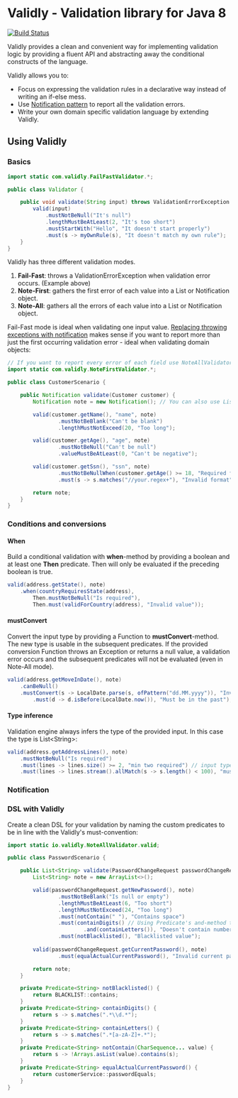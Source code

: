 Validly - Validation library for Java 8
=======================================
[![Build Status](https://travis-ci.org/larcki/validly.svg?branch=master)](https://travis-ci.org/larcki/validly)

Validly provides a clean and convenient way for implementing validation logic by providing a fluent API and abstracting away the conditional constructs of the language.

Validly allows you to:

* Focus on expressing the validation rules in a declarative way instead of writing an if-else mess.
* Use [Notification pattern](https://martinfowler.com/articles/replaceThrowWithNotification.html) to report all the validation errors.
* Write your own domain specific validation language by extending Validly.

Using Validly
-------------

### Basics ###
```java
import static com.validly.FailFastValidator.*;

public class Validator {

    public void validate(String input) throws ValidationErrorException {
        valid(input)
            .mustNotBeNull("It's null")
            .lengthMustBeAtLeast(2, "It's too short")
            .mustStartWith("Hello", "It doesn't start properly")
            .must(s -> myOwnRule(s), "It doesn't match my own rule");
    }
}
```
Validly has three different validation modes. 

1. **Fail-Fast**: throws a ValidationErrorException when validation error occurs. (Example above)
2. **Note-First**: gathers the first error of each value into a List or Notification object.
3. **Note-All**: gathers all the errors of each value into a List or Notification object. 

Fail-Fast mode is ideal when validating one input value. [Replacing throwing exceptions with notification](https://martinfowler.com/articles/replaceThrowWithNotification.html) makes sense if you want to report more than just the first occurring validation error - ideal when validating domain objects:
```java
// If you want to report every error of each field use NoteAllValidator
import static com.validly.NoteFirstValidator.*; 

public class CustomerScenario {

    public Notification validate(Customer customer) {
        Notification note = new Notification(); // You can also use List

        valid(customer.getName(), "name", note)
                .mustNotBeBlank("Can't be blank")
                .lengthMustNotExceed(20, "Too long");

        valid(customer.getAge(), "age", note)
                .mustNotBeNull("Can't be null")
                .valueMustBeAtLeast(0, "Can't be negative");

        valid(customer.getSsn(), "ssn", note)
                .mustNotBeNullWhen(customer.getAge() >= 18, "Required for adults")
                .must(s -> s.matches("//your.regex+"), "Invalid format");

        return note;
    }
}
```
### Conditions and conversions ###
#### When ####
Build a conditional validation with **when**-method by providing a boolean and at least one **Then** predicate. Then will only be evaluated if the preceding boolean is true.
```java
valid(address.getState(), note)
    .when(countryRequiresState(address),
        Then.mustNotBeNull("Is required"),
        Then.must(validForCountry(address), "Invalid value"));
```
#### mustConvert ####
Convert the input type by providing a Function to **mustConvert**-method. The new type is usable in the subsequent predicates. If the provided conversion Function throws an Exception or returns a null value, a validation error occurs and the subsequent predicates will not be evaluated (even in Note-All mode).
```java
valid(address.getMoveInDate(), note)
    .canBeNull()
    .mustConvert(s -> LocalDate.parse(s, ofPattern("dd.MM.yyyy")), "Invalid value") 
        .must(d -> d.isBefore(LocalDate.now()), "Must be in the past");
```
#### Type inference ####
Validation engine always infers the type of the provided input. In this case the type is List\<String\>:
```java
valid(address.getAddressLines(), note)
    .mustNotBeNull("Is required")
    .must(lines -> lines.size() >= 2, "min two required") // input type is usable here
    .must(lines -> lines.stream().allMatch(s -> s.length() < 100), "must be under 100 chars");
```
### Notification ###

### DSL with Validly ###
Create a clean DSL for your validation by naming the custom predicates to be in line with the Validly's must-convention:
```java
import static io.validly.NoteAllValidator.valid;

public class PasswordScenario {

    public List<String> validate(PasswordChangeRequest passwordChangeRequest) {
        List<String> note = new ArrayList<>();

        valid(passwordChangeRequest.getNewPassword(), note)
                .mustNotBeBlank("Is null or empty")
                .lengthMustBeAtLeast(6, "Too short")
                .lengthMustNotExceed(24, "Too long")
                .must(notContain(" "), "Contains space")
                .must(containDigits() // Using Predicate's and-method to compose two predicates
                        .and(containLetters()), "Doesn't contain numbers and letters")
                .must(notBlacklisted(), "Blacklisted value");
                
        valid(passwordChangeRequest.getCurrentPassword(), note)
                .must(equalActualCurrentPassword(), "Invalid current password");

        return note;
    }

    private Predicate<String> notBlacklisted() {
        return BLACKLIST::contains;
    }
    private Predicate<String> containDigits() {
        return s -> s.matches(".*\\d.*");
    }
    private Predicate<String> containLetters() {
        return s -> s.matches(".*[a-zA-Z]+.*");
    }
    private Predicate<String> notContain(CharSequence... value) {
        return s -> !Arrays.asList(value).contains(s);
    }
    private Predicate<String> equalActualCurrentPassword() {
        return customerService::passwordEquals;
    }
}
```




